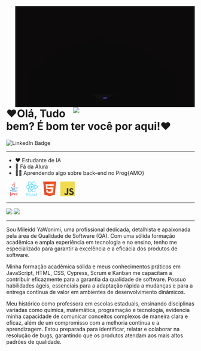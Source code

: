 <img src = "TI.webp" largura = "375px" align = "right">

<img src = "banner.gif" width = "325px" align = "right">

# ❤️Olá, Tudo bem? É bom ter você por aqui!❤️
 
   <div id="badges">
  <um href = "linkedin.com/in/mileidlacerda">
    <img src="https://img.shields.io/badge/LinkedIn-blue?style=for-the-badge&logo=linkedin&logoColor=white" alt="LinkedIn Badge"/>
  </um>
     
---

- ❤ Estudante de IA
- 💙 Fã da Alura
- 👩‍💻 Aprendendo algo sobre back-end no Prog{AMO}

<div>
  <img src="https://github.com/devicons/devicon/blob/master/icons/java/java-original-wordmark.svg" title="Java" alt="Java" width="40" height="40"/>&nbsp;
  <img src="https://github.com/devicons/devicon/blob/master/icons/react/react-original-wordmark.svg" title="React" alt="React" width="40" height="40"/>&nbsp;
  <img src="https://github.com/devicons/devicon/blob/master/icons/html5/html5-original.svg" title="HTML5" alt="HTML" width="40" height="40"/>&nbsp;
  <img src="https://github.com/devicons/devicon/blob/master/icons/javascript/javascript-original.svg" title="JavaScript" alt="JavaScript" width="40" height="40"/>&nbsp;
</div>

---

<div align = "left">
<img height = "200em" src="https://github-readme-stats.vercel.app/api/top-langs/?username=risoflorais&show_icons=true&theme=bear&count_private=true"/>
<img height = "200em" src="https://github-readme-stats.vercel.app/api?username=risoflorais&show_icons=true&show_icons=true&theme=bear&count_private=true" />
</div> 

---

Sou Mileidd YaWonimi, uma profissional dedicada, detalhista e apaixonada pela área de Qualidade de Software (QA). Com uma sólida formação acadêmica e ampla experiência em tecnologia e no ensino, tenho me especializado para garantir a excelência e a eficácia dos produtos de software.

Minha formação acadêmica sólida e meus conhecimentos práticos em JavaScript, HTML, CSS, Cypress, Scrum e Kanban me capacitam a contribuir eficazmente para a garantia da qualidade de software. Possuo habilidades ágeis, essenciais para a adaptação rápida a mudanças e para a entrega contínua de valor em ambientes de desenvolvimento dinâmicos.

Meu histórico como professora em escolas estaduais, ensinando disciplinas variadas como química, matemática, programação e tecnologia, evidencia minha capacidade de comunicar conceitos complexos de maneira clara e eficaz, além de um compromisso com a melhoria contínua e a aprendizagem. Estou preparada para identificar, relatar e colaborar na resolução de bugs, garantindo que os produtos atendam aos mais altos padrões de qualidade.
